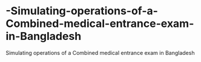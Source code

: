 # -Simulating-operations-of-a-Combined-medical-entrance-exam-in-Bangladesh
 Simulating operations of a Combined medical entrance exam in Bangladesh
